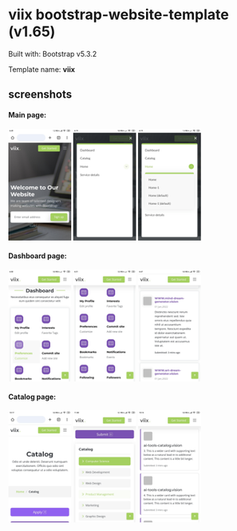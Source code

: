 # viix bootstrap-website-template (v1.65)

Built with: Bootstrap v5.3.2

Template name: **viix**

## screenshots

#### Main page:

<div align="left">
  <img src="/screenshots/screenshot-1.jpg" width="25%" height="25%" >
  <img src="/screenshots/screenshot-5.jpg" width="25%" height="25%" >
  <img src="/screenshots/screenshot-6.jpg" width="25%" height="25%" >
</div>

#### Dashboard page:

<div align="left">
  <img src="/screenshots/screenshot-2.jpg" width="25%" height="25%" >
  <img src="/screenshots/screenshot-3.jpg" width="25%" height="25%" >
  <img src="/screenshots/screenshot-4.jpg" width="25%" height="25%" >
</div>

#### Catalog page:

<div align="left">
  <img src="/screenshots/screenshot-ct-1.jpg" width="25%" height="25%" >
  <img src="/screenshots/screenshot-ct-2.jpg" width="25%" height="25%" >
  <img src="/screenshots/screenshot-ct-3.jpg" width="25%" height="25%" >
</div>
